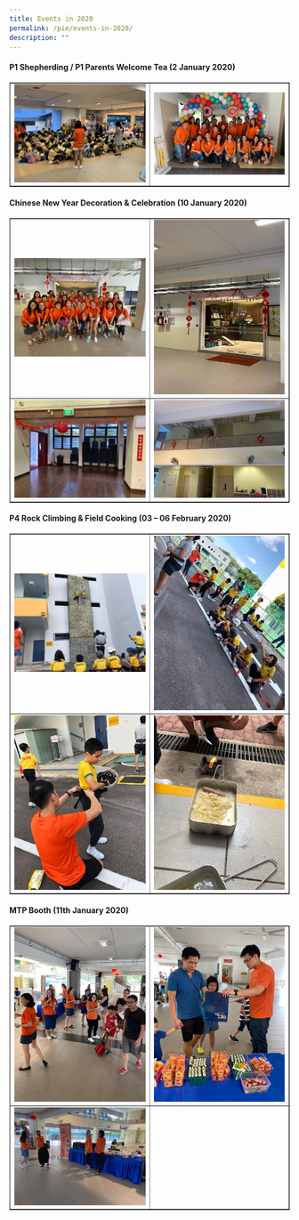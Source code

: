 ```yaml
---
title: Events in 2020
permalink: /pie/events-in-2020/
description: ""
---
```

<h4><strong>P1 Shepherding / P1 Parents Welcome Tea (2 January 2020)</strong></h4>
<table style="border-collapse: collapse; width: 100%;" border="1">
<tbody>
<tr>
<td style="width: 50%;"><img src="/images/2020a.jpg"></td>
<td style="width: 50%;"><img src="/images/2020b.jpg"></td>
</tr>
</tbody>
</table>
<h4><strong>Chinese New Year Decoration &amp; Celebration (10 January 2020)</strong></h4>
<table style="border-collapse: collapse; width: 100%;" border="1">
<tbody>
<tr>
<td style="width: 50%;"><img src="/images/2020c.jpg"></td>
<td style="width: 50%;"><img src="/images/2020d.jpg"></td>
</tr>
<tr>
<td style="width: 50%;"><img src="/images/2020e.jpg"></td>
<td style="width: 50%;"><img src="/images/2020f.jpg"></td>
</tr>
</tbody>
</table>
<h4><strong>P4 Rock Climbing &amp; Field Cooking (03 &ndash; 06 February 2020)</strong></h4>
<table style="border-collapse: collapse; width: 100%;" border="1">
<tbody>
<tr>
<td style="width: 50%;"><img src="/images/2020g.jpg"></td>
<td style="width: 50%;"><img src="/images/2020h.jpg"></td>
</tr>
<tr>
<td style="width: 50%;"><img src="/images/2020i.jpg"></td>
<td style="width: 50%;"><img src="/images/2020j.jpg"></td>
</tr>
</tbody>
</table>
<h4><strong>MTP Booth (11th January 2020)</strong></h4>
<table style="border-collapse: collapse; width: 100%;" border="1">
<tbody>
<tr>
<td style="width: 50%;"><img src="/images/2020k.jpg"></td>
<td style="width: 50%;"><img src="/images/2020l.jpg"></td>
</tr>
<tr>
<td style="width: 50%;"><img src="/images/2020m.jpg"></td>
<td style="width: 50%;"> </td>
</tr>
</tbody>
</table>